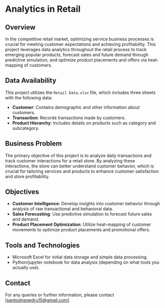 # Analytics in Retail

## Overview
In the competitive retail market, optimizing service business processes is crucial for meeting customer expectations and achieving profitability. This project leverages data analytics throughout the retail process to track emerging popular products, forecast sales and future demand through predictive simulation, and optimize product placements and offers via heat-mapping of customers. 

## Data Availability
This project utilizes the `Retail Data.xlsx` file, which includes three sheets with the following data:

- **Customer**: Contains demographic and other information about customers.
- **Transaction**: Records transactions made by customers.
- **Product Hierarchy**: Includes details on products such as category and subcategory.

## Business Problem
The primary objective of this project is to analyze daily transactions and track customer interactions for a retail store. By analyzing these interactions, the store can better understand customer behavior, which is crucial for tailoring services and products to enhance customer satisfaction and store profitability.

## Objectives
- **Customer Intelligence**: Develop insights into customer behavior through analysis of raw transactional and behavioral data.
- **Sales Forecasting**: Use predictive simulation to forecast future sales and demand.
- **Product Placement Optimization**: Utilize heat-mapping of customer movements to optimize product placements and promotional offers.

## Tools and Technologies
- Microsoft Excel for initial data storage and simple data processing.
- Python/jupyter notebook for data analysis (depending on what tools you actually use).


## Contact
For any queries or further information, please contact [santoshgowdru15@gmail.com].
